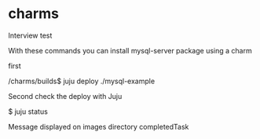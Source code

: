 # charms
Interview test


With these commands you can install mysql-server package using a charm

first

/charms/builds$ juju deploy ./mysql-example

Second check the deploy with Juju

$ juju status

Message displayed on images directory completedTask
